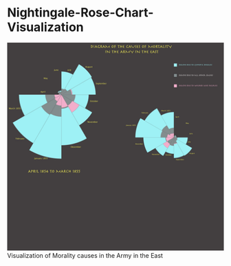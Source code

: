 # Nightingale-Rose-Chart-Visualization
![Alt Text](https://github.com/vishwesh10/Nightingale-Rose-Chart-Visualization/blob/master/nightangle_rose.jpg)
Visualization of Morality causes in the Army in the East
